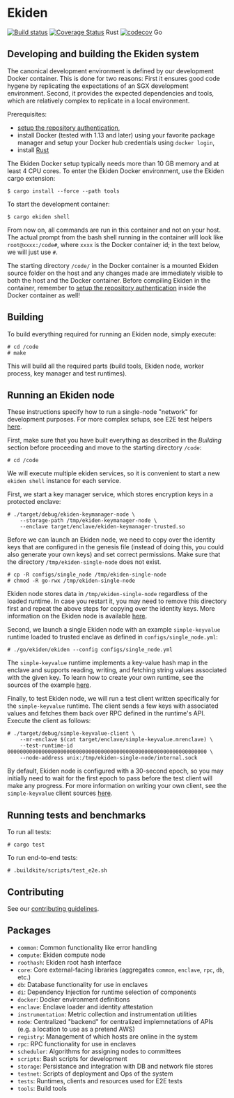 # Ekiden

[![Build status](https://badge.buildkite.com/c9c541df92d421106cdf041e36fafe45677c5be63d330509d1.svg?branch=master)](https://buildkite.com/oasislabs/ekiden)
[![Coverage Status](https://coveralls.io/repos/github/oasislabs/ekiden/badge.svg?t=HsLWgi)](https://coveralls.io/github/oasislabs/ekiden) Rust
[![codecov](https://codecov.io/gh/oasislabs/ekiden/branch/master/graph/badge.svg?token=DqjRsufMqf)](https://codecov.io/gh/oasislabs/ekiden) Go

## Developing and building the Ekiden system

The canonical development environment is defined by our development Docker
container. This is done for two reasons: First it ensures good code hygene by
replicating the expectations of an SGX development environment. Second, it
provides the expected dependencies and tools, which are relatively complex to
replicate in a local environment.

Prerequisites:
* [setup the repository authentication](https://github.com/oasislabs/runtime-ethereum#configuring-repository-authentication),
* install Docker (tested with 1.13 and later) using your favorite package
  manager and setup your Docker hub credentials using `docker login`,
* install [Rust](https://www.rust-lang.org)

The Ekiden Docker setup typically needs more than 10 GB memory and at least 4
CPU cores. To enter the Ekiden Docker environment, use the Ekiden cargo
extension:
```
$ cargo install --force --path tools
```

To start the development container:
```
$ cargo ekiden shell
```

From now on, all commands are run in this container and not on your host.  The
actual prompt from the bash shell running in the container will look like
`root@xxxx:/code#`, where `xxxx` is the Docker container id; in the text below,
we will just use `#`.

The starting directory `/code/` in the Docker container is a mounted Ekiden
source folder on the host and any changes made are immediately visible to both
the host and the Docker container. Before compiling Ekiden in the container,
remember to [setup the repository authentication](https://github.com/oasislabs/runtime-ethereum#configuring-repository-authentication) inside the Docker container as well!

## Building

To build everything required for running an Ekiden node, simply execute:
```
# cd /code
# make
```

This will build all the required parts (build tools, Ekiden node, worker process,
key manager and test runtimes).

## Running an Ekiden node

These instructions specify how to run a single-node "network" for development
purposes. For more complex setups, see E2E test helpers [here](.buildkite/scripts/common_e2e.sh).

First, make sure that you have built everything as described in the *Building* section
before proceeding and move to the starting directory `/code`:
```
# cd /code
```

We will execute multiple ekiden services, so it is convenient to start a new
`ekiden shell` instance for each service.

First, we start a key manager service, which stores encryption keys in a
protected enclave:
```
# ./target/debug/ekiden-keymanager-node \
    --storage-path /tmp/ekiden-keymanager-node \
    --enclave target/enclave/ekiden-keymanager-trusted.so
```

Before we can launch an Ekiden node, we need to copy over the identity keys
that are configured in the genesis file (instead of doing this, you could
also generate your own keys) and set correct permissions. Make sure that the
directory `/tmp/ekiden-single-node` does not exist.
```
# cp -R configs/single_node /tmp/ekiden-single-node
# chmod -R go-rwx /tmp/ekiden-single-node
```
Ekiden node stores data in `/tmp/ekiden-single-node` regardless of the loaded
runtime. In case you restart it, you may need to remove this directory first
and repeat the above steps for copying over the identity keys. More information
on the Ekiden node is available [here](go/README.md).

Second, we launch a single Ekiden node with an example `simple-keyvalue`
runtime loaded to trusted enclave as defined in `configs/single_node.yml`:
```
# ./go/ekiden/ekiden --config configs/single_node.yml
```

The `simple-keyvalue` runtime implements a key-value hash map in the enclave
and supports reading, writing, and fetching string values associated with the
given key. To learn how to create your own runtime, see the sources of the
example [here](tests/runtimes/simple-keyvalue).

Finally, to test Ekiden node, we will run a test client written specifically
for the `simple-keyvalue` runtime. The client sends a few keys with associated
values and fetches them back over RPC defined in the runtime's API. Execute the
client as follows:
```
# ./target/debug/simple-keyvalue-client \
    --mr-enclave $(cat target/enclave/simple-keyvalue.mrenclave) \
    --test-runtime-id 0000000000000000000000000000000000000000000000000000000000000000 \
    --node-address unix:/tmp/ekiden-single-node/internal.sock
```

By default, Ekiden node is configured with a 30-second epoch, so you may
initially need to wait for the first epoch to pass before the test client will
make any progress. For more information on writing your own client, see the
`simple-keyvalue` client sources [here](tests/clients/simple-keyvalue).

## Running tests and benchmarks

To run all tests:
```
# cargo test
```

To run end-to-end tests:
```
# .buildkite/scripts/test_e2e.sh
```

## Contributing

See our [contributing guidelines](CONTRIBUTING.md).

## Packages
- `common`: Common functionality like error handling
- `compute`: Ekiden compute node
- `roothash`: Ekiden root hash interface
- `core`: Core external-facing libraries (aggregates `common`, `enclave`, `rpc`, `db`, etc.)
- `db`: Database functionality for use in enclaves
- `di`: Dependency Injection for runtime selection of components
- `docker`: Docker environment definitions
- `enclave`: Enclave loader and identity attestation
- `instrumentation`: Metric collection and instrumentation utilities
- `node`: Centralized "backend" for centralized implemnetations of APIs (e.g. a location to use as a pretend AWS)
- `registry`: Management of which hosts are online in the system
- `rpc`: RPC functionality for use in enclaves
- `scheduler`: Algorithms for assigning nodes to committees
- `scripts`: Bash scripts for development
- `storage`: Persistance and integration with DB and network file stores
- `testnet`: Scripts of deployment and Ops of the system
- `tests`: Runtimes, clients and resources used for E2E tests
- `tools`: Build tools
